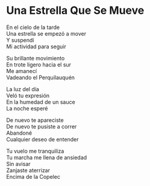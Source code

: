 # Una Estrella Que Se Mueve  

En el cielo de la tarde  
Una estrella se empezó a mover  
Y suspendí  
Mi actividad para seguir  

Su brillante movimiento  
En trote ligero hacia el sur  
Me amanecí  
Vadeando el Perquilauquén  

La luz del día  
Veló tu expresión  
En la humedad de un sauce  
La noche esperé  

De nuevo te apareciste  
De nuevo te pusiste a correr  
Abandoné  
Cualquier deseo de entender  

Tu vuelo me tranquiliza  
Tu marcha me llena de ansiedad  
Sin avisar  
Zanjaste aterrizar  
Encima de la Copelec  
